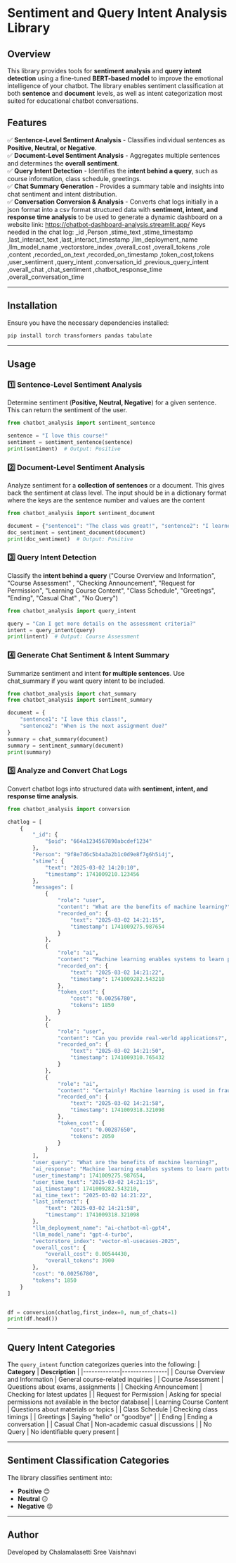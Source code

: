 # Sentiment and Query Intent Analysis Library

## Overview
This library provides tools for **sentiment analysis** and **query intent detection** using a fine-tuned **BERT-based model** to improve the emotional intelligence of your chatbot. The library enables sentiment classification at both **sentence** and **document** levels, as well as intent categorization most suited for educational chatbot conversations.

## Features
✅ **Sentence-Level Sentiment Analysis** - Classifies individual sentences as **Positive, Neutral, or Negative**.<br>
✅ **Document-Level Sentiment Analysis** - Aggregates multiple sentences and determines the **overall sentiment**.<br>
✅ **Query Intent Detection** - Identifies the **intent behind a query**, such as course information, class schedule, greetings.<br>
✅ **Chat Summary Generation** - Provides a summary table and insights into chat sentiment and intent distribution.<br>
✅ **Conversation Conversion & Analysis** - Converts chat logs initially in a json format into a csv format structured data with **sentiment, intent, and response time analysis** to be used to generate a dynamic dashboard on a website link: https://chatbot-dashboard-analysis.streamlit.app/ 
Keys needed in the chat log: _id ,Person ,stime_text ,stime_timestamp ,last_interact_text ,last_interact_timestamp ,llm_deployment_name ,llm_model_name ,vectorstore_index ,overall_cost ,overall_tokens ,role ,content ,recorded_on_text ,recorded_on_timestamp ,token_cost,tokens ,user_sentiment ,query_intent ,conversation_id ,previous_query_intent ,overall_chat ,chat_sentiment ,chatbot_response_time ,overall_conversation_time


---

## Installation
Ensure you have the necessary dependencies installed:
```bash
pip install torch transformers pandas tabulate
```

---

## Usage
### 1️⃣ **Sentence-Level Sentiment Analysis**
Determine sentiment (**Positive, Neutral, Negative**) for a given sentence. This can return the sentiment of the user.
```python
from chatbot_analysis import sentiment_sentence

sentence = "I love this course!"
sentiment = sentiment_sentence(sentence)
print(sentiment)  # Output: Positive
```

### 2️⃣ **Document-Level Sentiment Analysis**
Analyze sentiment for a **collection of sentences** or a document. This gives back the sentiment at class level. The input should be in a dictionary format where the keys are the sentence number and values are the content
```python
from chatbot_analysis import sentiment_document

document = {"sentence1": "The class was great!", "sentence2": "I learned a lot."}
doc_sentiment = sentiment_document(document)
print(doc_sentiment)  # Output: Positive
```

### 3️⃣ **Query Intent Detection**
Classify the **intent behind a query** ("Course Overview and Information", "Course Assessment" , "Checking Announcement", "Request for Permission", "Learning Course Content",
 "Class Schedule", "Greetings", "Ending", "Casual Chat" , "No Query")
```python
from chatbot_analysis import query_intent

query = "Can I get more details on the assessment criteria?"
intent = query_intent(query)
print(intent)  # Output: Course Assessment
```

### 4️⃣ **Generate Chat Sentiment & Intent Summary**
Summarize sentiment and intent **for multiple sentences**. Use chat_summary if you want query intent to be included.
```python
from chatbot_analysis import chat_summary
from chatbot_analysis import sentiment_summary

document = {
    "sentence1": "I love this class!",
    "sentence2": "When is the next assignment due?"
}
summary = chat_summary(document)
summary = sentiment_summary(document)
print(summary)
```

### 5️⃣ **Analyze and Convert Chat Logs**
Convert chatbot logs into structured data with **sentiment, intent, and response time analysis**.
```python
from chatbot_analysis import conversion

chatlog = [
    {
        "_id": {
            "$oid": "664a1234567890abcdef1234"
        },
        "Person": "9f8e7d6c5b4a3a2b1c0d9e8f7g6h5i4j",
        "stime": {
            "text": "2025-03-02 14:20:10",
            "timestamp": 1741009210.123456
        },
        "messages": [
            {
                "role": "user",
                "content": "What are the benefits of machine learning?",
                "recorded_on": {
                    "text": "2025-03-02 14:21:15",
                    "timestamp": 1741009275.987654
                }
            },
            {
                "role": "ai",
                "content": "Machine learning enables systems to learn patterns and make decisions without explicit programming. It improves automation, enhances decision-making, and drives predictive analytics in various industries such as healthcare, finance, and retail.",
                "recorded_on": {
                    "text": "2025-03-02 14:21:22",
                    "timestamp": 1741009282.543210
                },
                "token_cost": {
                    "cost": "0.00256780",
                    "tokens": 1850
                }
            },
            {
                "role": "user",
                "content": "Can you provide real-world applications?",
                "recorded_on": {
                    "text": "2025-03-02 14:21:50",
                    "timestamp": 1741009310.765432
                }
            },
            {
                "role": "ai",
                "content": "Certainly! Machine learning is used in fraud detection for banking, personalized recommendations in e-commerce, medical diagnosis in healthcare, and predictive maintenance in manufacturing, helping businesses optimize operations and enhance user experiences.",
                "recorded_on": {
                    "text": "2025-03-02 14:21:58",
                    "timestamp": 1741009318.321098
                },
                "token_cost": {
                    "cost": "0.00287650",
                    "tokens": 2050
                }
            }
        ],
        "user_query": "What are the benefits of machine learning?",
        "ai_response": "Machine learning enables systems to learn patterns and make decisions without explicit programming. It improves automation, enhances decision-making, and drives predictive analytics in various industries such as healthcare, finance, and retail.",
        "user_timestamp": 1741009275.987654,
        "user_time_text": "2025-03-02 14:21:15",
        "ai_timestamp": 1741009282.543210,
        "ai_time_text": "2025-03-02 14:21:22",
        "last_interact": {
            "text": "2025-03-02 14:21:58",
            "timestamp": 1741009318.321098
        },
        "llm_deployment_name": "ai-chatbot-ml-gpt4",
        "llm_model_name": "gpt-4-turbo",
        "vectorstore_index": "vector-ml-usecases-2025",
        "overall_cost": {
            "overall_cost": 0.00544430,
            "overall_tokens": 3900
        },
        "cost": "0.00256780",
        "tokens": 1850
    }
]


df = conversion(chatlog,first_index=0, num_of_chats=1)
print(df.head())
```

---

## Query Intent Categories
The `query_intent` function categorizes queries into the following:
| **Category** | **Description** |
|-------------|----------------|
| Course Overview and Information | General course-related inquiries |
| Course Assessment | Questions about exams, assignments |
| Checking Announcement | Checking for latest updates |
| Request for Permission | Asking for special permissions not available in the bector database|
| Learning Course Content | Questions about materials or topics |
| Class Schedule | Checking class timings |
| Greetings | Saying "hello" or "goodbye" |
| Ending | Ending a conversation |
| Casual Chat | Non-academic casual discussions |
| No Query | No identifiable query present |

---

## Sentiment Classification Categories
The library classifies sentiment into:
- **Positive** 😊
- **Neutral** 😐
- **Negative** 😡

---


## Author
Developed by Chalamalasetti Sree Vaishnavi

